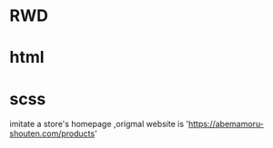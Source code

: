 # RWD
# html
# scss
imitate  a store's homepage ,origmal website is 'https://abemamoru-shouten.com/products'
